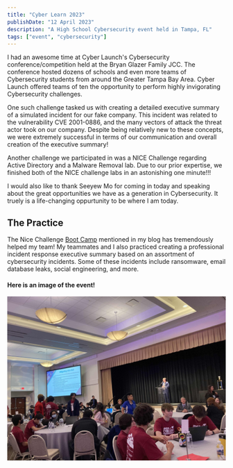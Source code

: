 ```yaml
---
title: "Cyber Learn 2023"
publishDate: "12 April 2023"
description: "A High School Cybersecurity event held in Tampa, FL"
tags: ["event", "cybersecurity"]
---
```


I had an awesome time at Cyber Launch's Cybersecurity conference/competition held at the Bryan Glazer Family JCC. The conference hosted dozens of schools and even more teams of Cybersecurity students from around the Greater Tampa Bay Area. Cyber Launch offered teams of ten the opportunity to perform highly invigorating Cybersecurity challenges.

One such challenge tasked us with creating a detailed executive summary of a simulated incident for our fake company. This incident was related to the vulnerability CVE 2001-0886, and the many vectors of attack the threat actor took on our company. Despite being relatively new to these concepts, we were extremely successful in terms of our communication and overall creation of the executive summary!

Another challenge we participated in was a NICE Challenge regarding Active Directory and a Malware Removal lab. Due to our prior expertise, we finished both of the NICE challenge labs in an astonishing one minute!!!

I would also like to thank Seeyew Mo for coming in today and speaking about the great opportunities we have as a generation in Cybersecurity. It truely is a life-changing oppurtunity to be where I am today.

## The Practice

The Nice Challenge [Boot Camp](https://pepsec.com/boot-camp) mentioned in my blog has tremendously helped my team! My teammates and I also practiced creating a professional incident response executive summary based on an assortment of cybersecurity incidents. Some of these incidents include ransomware, email database leaks, social engineering, and more.

#### Here is an image of the event!

![cyberlearn](https://raw.githubusercontent.com/linpep/blog-portfolio-images/ab54485e05d23502422db4541abfae43e736f532/cyberlearn2023.jpg)
